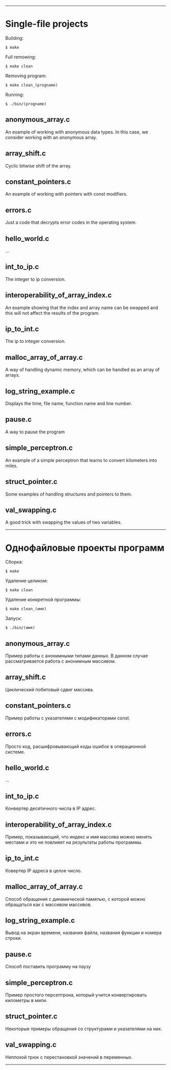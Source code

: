 ***********



# Single-file projects

Building:

    $ make

Full remowing:

    $ make clean

Removing program:

    $ make clean_(progname)

Running:

    $ ./bin/(progname)

## anonymous_array.c

An example of working with anonymous data types.
In this case, we consider working with an anonymous array.

## array_shift.c

Cyclic bitwise shift of the array.

## constant_pointers.c

An example of working with pointers with const modifiers.

## errors.c

Just a code that decrypts error codes in the operating system.

## hello_world.c

...

## int_to_ip.c

The integer to ip conversion.

## interoperability_of_array_index.c

An example showing that the index and
array name can be swapped and this will not affect the results of the program.

## ip_to_int.c

The ip to integer conversion.

## malloc_array_of_array.c

A way of handling dynamic memory, which can be handled as an array of arrays.

## log_string_example.c

Displays the time, file name, function name and line number.

## pause.c

A way to pause the program

## simple_perceptron.c

An example of a simple perceptron that learns to convert kilometers into miles.

## struct_pointer.c

Some examples of handling structures and pointers to them.

## val_swapping.c

A good trick with swapping the values of two variables.



**********



# Однофайловые проекты программ

Сборка:

    $ make

Удаление целиком:

    $ make clean

Удаление конкретной программы:

    $ make clean_(имя)

Запуск:

    $ ./bin/(имя)

## anonymous_array.c

Пример работы с анонимными типами данных.
В данном случае рассматривается работа с анонимным массивом.

## array_shift.c

Циклический побитовый сдвиг массива.

## constant_pointers.c

Пример работы с указателями с модификаторами const.

## errors.c

Просто код, расшифровывающий коды ошибок в операционной системе.

## hello_world.c

...

## int_to_ip.c

Конвертер десятичного числа в IP адрес.

## interoperability_of_array_index.c

Пример, показывающий, что индекс и
имя массива можно менять местами и это не повлияет на результаты работы программы.

## ip_to_int.c

Ковертер IP адреса в целое число.

## malloc_array_of_array.c

Способ обращения с динамической памятью, с которой можно обращаться как с массивом массивов.

## log_string_example.c

Вывод на экран времени, названия файла, названия функции и номера строки.

## pause.c

Способ поставить программу на паузу

## simple_perceptron.с

Пример простого персептрона, который учится конвертировать километры в мили.

## struct_pointer.c

Некоторые примеры обращения со структурами и указателями на них.

## val_swapping.с

Неплохой трюк с перестановкой значений в переменных.


**********
